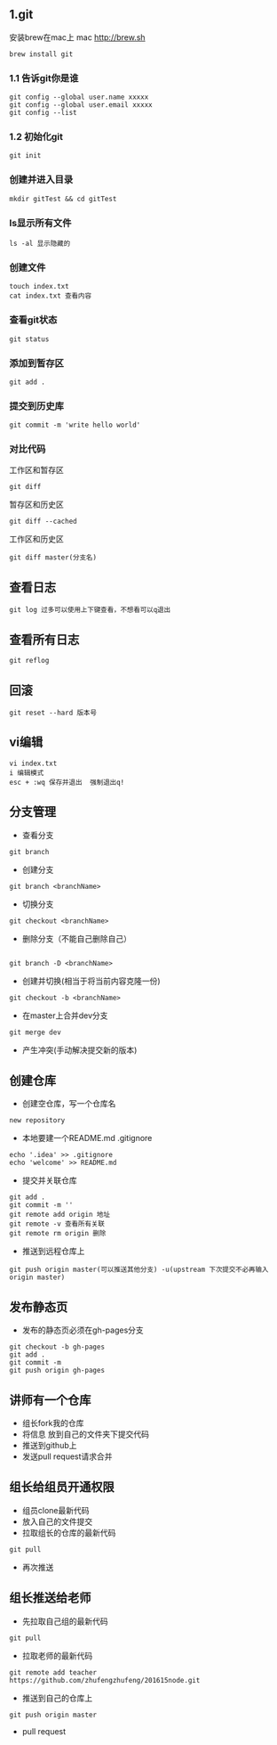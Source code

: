 ## 1.git
安装brew在mac上
mac http://brew.sh
```
brew install git 
```
### 1.1 告诉git你是谁
```
git config --global user.name xxxxx
git config --global user.email xxxxx
git config --list
```
### 1.2 初始化git
```
git init
```

### 创建并进入目录 
```
mkdir gitTest && cd gitTest
```

### ls显示所有文件
```
ls -al 显示隐藏的
```

### 创建文件
```
touch index.txt
cat index.txt 查看内容
```

### 查看git状态
```
git status 
```

### 添加到暂存区
```
git add .
```

### 提交到历史库
```
git commit -m 'write hello world'
```

### 对比代码
工作区和暂存区
```
git diff
```
暂存区和历史区 
```
git diff --cached
```
工作区和历史区 
```
git diff master(分支名)
```

## 查看日志
```
git log 过多可以使用上下键查看，不想看可以q退出
```

## 查看所有日志
```
git reflog
```
## 回滚
```
git reset --hard 版本号
```
## vi编辑
```
vi index.txt
i 编辑模式
esc + :wq 保存并退出  强制退出q!
```


## 分支管理
- 查看分支
```
git branch 
```
- 创建分支
```
git branch <branchName>
```
- 切换分支
```
git checkout <branchName>
```
- 删除分支（不能自己删除自己）
```

git branch -D <branchName>
```
- 创建并切换(相当于将当前内容克隆一份)
```
git checkout -b <branchName>
```
- 在master上合并dev分支
```
git merge dev
```
- 产生冲突(手动解决提交新的版本)

## 创建仓库
- 创建空仓库，写一个仓库名
```
new repository
```

- 本地要建一个README.md .gitignore
```
echo '.idea' >> .gitignore
echo 'welcome' >> README.md
```

- 提交并关联仓库
```
git add .
git commit -m ''
git remote add origin 地址
git remote -v 查看所有关联
git remote rm origin 删除
```
- 推送到远程仓库上
```
git push origin master(可以推送其他分支) -u(upstream 下次提交不必再输入origin master)
```

## 发布静态页
- 发布的静态页必须在gh-pages分支
```
git checkout -b gh-pages
git add .
git commit -m 
git push origin gh-pages
```

## 讲师有一个仓库 
- 组长fork我的仓库
- 将信息 放到自己的文件夹下提交代码
- 推送到github上
- 发送pull request请求合并

## 组长给组员开通权限
- 组员clone最新代码
- 放入自己的文件提交
- 拉取组长的仓库的最新代码
```
git pull 
```
- 再次推送

## 组长推送给老师
- 先拉取自己组的最新代码
```
git pull 
```
- 拉取老师的最新代码
```
git remote add teacher https://github.com/zhufengzhufeng/201615node.git
```
- 推送到自己的仓库上
```
git push origin master
```
- pull request
